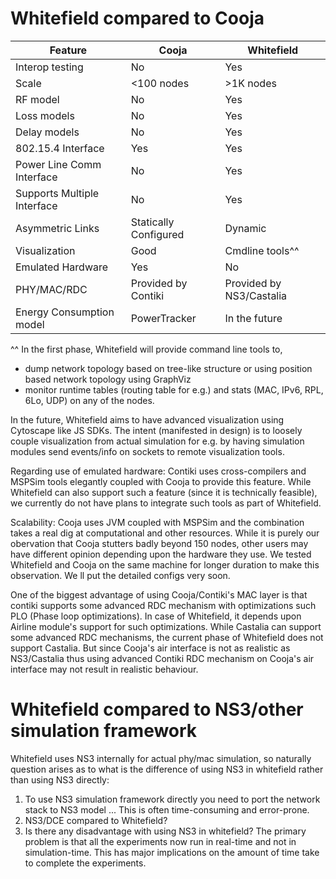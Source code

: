 # Whitefield compared to Cooja
| Feature | Cooja | Whitefield |
| --- | --- | --- |
| Interop testing | No | Yes |
| Scale | <100 nodes | >1K nodes |
| RF model | No | Yes |
| Loss models | No | Yes |
| Delay models | No | Yes |
| 802.15.4 Interface | Yes | Yes |
| Power Line Comm Interface | No | Yes |
| Supports Multiple Interface | No | Yes |
| Asymmetric Links | Statically Configured | Dynamic |
| Visualization | Good | Cmdline tools^^ |
| Emulated Hardware | Yes | No |
| PHY/MAC/RDC | Provided by Contiki | Provided by NS3/Castalia |
|Energy Consumption model| PowerTracker | In the future |

^^ In the first phase, Whitefield will provide command line tools to,
  - dump network topology based on tree-like structure or using position based network topology using GraphViz
  - monitor runtime tables (routing table for e.g.) and stats (MAC, IPv6, RPL, 6Lo, UDP) on any of the nodes.
  
In the future, Whitefield aims to have advanced visualization using Cytoscape like JS SDKs. The intent (manifested in design) is to loosely couple visualization from actual simulation for e.g. by having simulation modules send events/info on sockets to remote visualization tools.

Regarding use of emulated hardware: Contiki uses cross-compilers and MSPSim tools elegantly coupled with Cooja to provide this feature. While Whitefield can also support such a feature (since it is technically feasible), we currently do not have plans to integrate such tools as part of Whitefield.

Scalability: Cooja uses JVM coupled with MSPSim and the combination takes a real dig at computational and other resources. While it is purely our obervation that Cooja stutters badly beyond 150 nodes, other users may have different opinion depending upon the hardware they use. We tested Whitefield and Cooja on the same machine for longer duration to make this observation. We ll put the detailed configs very soon.

One of the biggest advantage of using Cooja/Contiki's MAC layer is that contiki supports some advanced RDC mechanism with optimizations such PLO (Phase loop optimizations). In case of Whitefield, it depends upon Airline module's support for such optimizations. While Castalia can support some advanced RDC mechanisms, the current phase of Whitefield does not support Castalia. But since Cooja's air interface is not as realistic as NS3/Castalia thus using advanced Contiki RDC mechanism on Cooja's air interface may not result in realistic behaviour.

# Whitefield compared to NS3/other simulation framework
Whitefield uses NS3 internally for actual phy/mac simulation, so naturally question arises as to what is the difference of using NS3 in whitefield rather than using NS3 directly:
1. To use NS3 simulation framework directly you need to port the network stack to NS3 model ... This is often time-consuming and error-prone.
2. NS3/DCE compared to Whitefield?
3. Is there any disadvantage with using NS3 in whitefield? The primary problem is that all the experiments now run in real-time and not in simulation-time. This has major implications on the amount of time take to complete the experiments.
